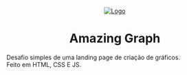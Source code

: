 <br />
<p align="center">
  <a href="http://www.freepik.com">
    <img src="https://trello-attachments.s3.amazonaws.com/590fa896d2d25e50583de620/874x512/2bc76fc9373587c9d5ca571d19530719/4435_1.png" alt="Logo">
  </a>

  <h1 align="center">Amazing Graph</h1>

  <p>
    Desafio simples de uma landing page de criação de gráficos.</br>
    Feito em HTML, CSS E JS.
  </p>
</p>
